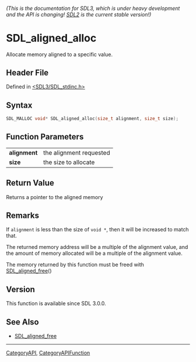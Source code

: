 ###### (This is the documentation for SDL3, which is under heavy development and the API is changing! [SDL2](https://wiki.libsdl.org/SDL2/) is the current stable version!)
# SDL_aligned_alloc

Allocate memory aligned to a specific value.

## Header File

Defined in [<SDL3/SDL_stdinc.h>](https://github.com/libsdl-org/SDL/blob/main/include/SDL3/SDL_stdinc.h)

## Syntax

```c
SDL_MALLOC void* SDL_aligned_alloc(size_t alignment, size_t size);

```

## Function Parameters

|                   |                         |
| ----------------- | ----------------------- |
| **alignment**     | the alignment requested |
| **size**          | the size to allocate    |

## Return Value

Returns a pointer to the aligned memory

## Remarks

If `alignment` is less than the size of `void *`, then it will be increased
to match that.

The returned memory address will be a multiple of the alignment value, and
the amount of memory allocated will be a multiple of the alignment value.

The memory returned by this function must be freed with
[SDL_aligned_free](SDL_aligned_free)()

## Version

This function is available since SDL 3.0.0.

## See Also

* [SDL_aligned_free](SDL_aligned_free)

----
[CategoryAPI](CategoryAPI), [CategoryAPIFunction](CategoryAPIFunction)


